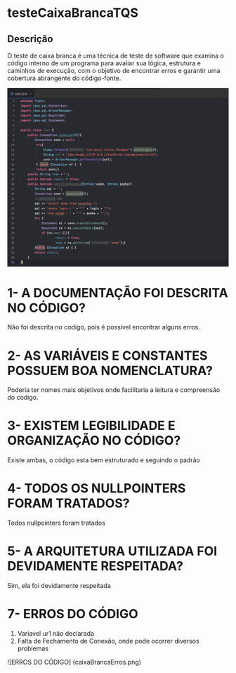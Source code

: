 # testeCaixaBrancaTQS

## Descrição
O teste de caixa branca é uma técnica de teste de software que examina o código interno de um programa para avaliar sua lógica, estrutura e caminhos de execução, com o objetivo de encontrar erros e garantir uma cobertura abrangente do código-fonte.

![Descrição](caixaBranca.png)

 # 1- A DOCUMENTAÇÃO FOI DESCRITA NO CÓDIGO? 
 Não foi descrita no codigo, pois é possivel encontrar alguns erros.

 # 2- AS VARIÁVEIS E CONSTANTES POSSUEM BOA NOMENCLATURA?
Poderia ter nomes mais objetivos onde facilitaria a leitura e compreensão do codigo.

# 3- EXISTEM LEGIBILIDADE E ORGANIZAÇÃO NO CÓDIGO?
Existe ambas, o código esta bem estruturado e seguindo o padrão 

# 4- TODOS OS NULLPOINTERS FORAM TRATADOS?
Todos nullpointers foram tratados

# 5- A ARQUITETURA UTILIZADA FOI DEVIDAMENTE RESPEITADA?
Sim, ela foi devidamente respeitada


# 7- ERROS DO CÓDIGO 
1. Variavel ur1 não declarada
2. Falta de Fechamento de Conexão, onde pode ocorrer diversos problemas

![ERROS DO CÓDIGO] (caixaBrancaErros.png)
